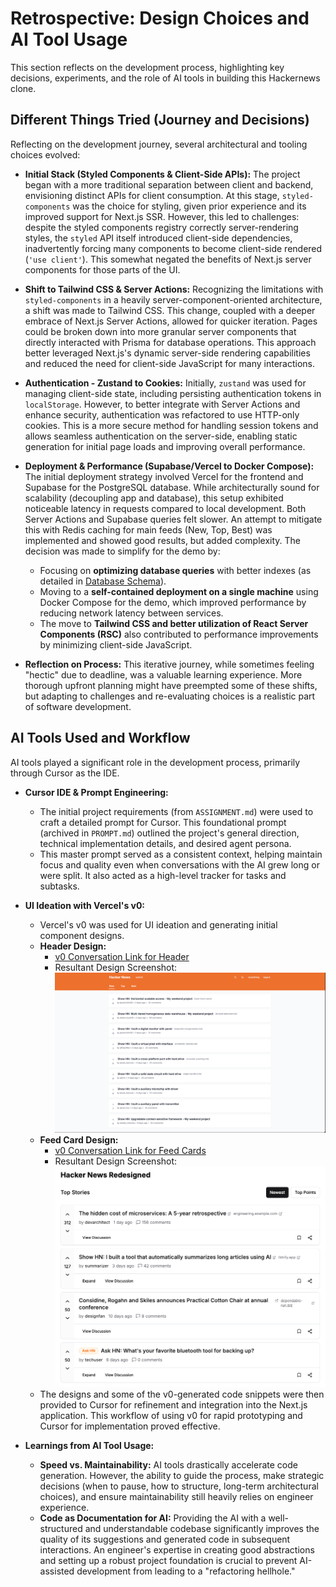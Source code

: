 # Retrospective: Design Choices and AI Tool Usage

This section reflects on the development process, highlighting key decisions, experiments, and the role of AI tools in building this Hackernews clone.

## Different Things Tried (Journey and Decisions)

Reflecting on the development journey, several architectural and tooling choices evolved:

*   **Initial Stack (Styled Components & Client-Side APIs):** The project began with a more traditional separation between client and backend, envisioning distinct APIs for client consumption. At this stage, `styled-components` was the choice for styling, given prior experience and its improved support for Next.js SSR. However, this led to challenges: despite the styled components registry correctly server-rendering styles, the `styled` API itself introduced client-side dependencies, inadvertently forcing many components to become client-side rendered (`'use client'`). This somewhat negated the benefits of Next.js server components for those parts of the UI.

*   **Shift to Tailwind CSS & Server Actions:** Recognizing the limitations with `styled-components` in a heavily server-component-oriented architecture, a shift was made to Tailwind CSS. This change, coupled with a deeper embrace of Next.js Server Actions, allowed for quicker iteration. Pages could be broken down into more granular server components that directly interacted with Prisma for database operations. This approach better leveraged Next.js's dynamic server-side rendering capabilities and reduced the need for client-side JavaScript for many interactions.

*   **Authentication - Zustand to Cookies:** Initially, `zustand` was used for managing client-side state, including persisting authentication tokens in `localStorage`. However, to better integrate with Server Actions and enhance security, authentication was refactored to use HTTP-only cookies. This is a more secure method for handling session tokens and allows seamless authentication on the server-side, enabling static generation for initial page loads and improving overall performance.

*   **Deployment & Performance (Supabase/Vercel to Docker Compose):** The initial deployment strategy involved Vercel for the frontend and Supabase for the PostgreSQL database. While architecturally sound for scalability (decoupling app and database), this setup exhibited noticeable latency in requests compared to local development. Both Server Actions and Supabase queries felt slower. An attempt to mitigate this with Redis caching for main feeds (New, Top, Best) was implemented and showed good results, but added complexity. The decision was made to simplify for the demo by:
    *   Focusing on **optimizing database queries** with better indexes (as detailed in [Database Schema](./database_schema.md)).
    *   Moving to a **self-contained deployment on a single machine** using Docker Compose for the demo, which improved performance by reducing network latency between services.
    *   The move to **Tailwind CSS and better utilization of React Server Components (RSC)** also contributed to performance improvements by minimizing client-side JavaScript.

*   **Reflection on Process:** This iterative journey, while sometimes feeling "hectic" due to deadline, was a valuable learning experience. More thorough upfront planning might have preempted some of these shifts, but adapting to challenges and re-evaluating choices is a realistic part of software development.

## AI Tools Used and Workflow

AI tools played a significant role in the development process, primarily through Cursor as the IDE.

*   **Cursor IDE & Prompt Engineering:**
    *   The initial project requirements (from `ASSIGNMENT.md`) were used to craft a detailed prompt for Cursor. This foundational prompt (archived in `PROMPT.md`) outlined the project's general direction, technical implementation details, and desired agent persona.
    *   This master prompt served as a consistent context, helping maintain focus and quality even when conversations with the AI grew long or were split. It also acted as a high-level tracker for tasks and subtasks.

*   **UI Ideation with Vercel's v0:**
    *   Vercel's v0 was used for UI ideation and generating initial component designs.
    *   **Header Design:**
        *   [v0 Conversation Link for Header](https://v0.dev/chat/vercel-animated-search-Uby34LSpkFU)
        *   Resultant Design Screenshot:
            ![v0 Header Design](./v0_header.png)
    *   **Feed Card Design:**
        *   [v0 Conversation Link for Feed Cards](https://v0.dev/chat/hacker-news-redesign-flnHF8TPB7i)
        *   Resultant Design Screenshot:
            ![v0 Feed Card Design](./v0_feed_ideation.png)
    *   The designs and some of the v0-generated code snippets were then provided to Cursor for refinement and integration into the Next.js application. This workflow of using v0 for rapid prototyping and Cursor for implementation proved effective.

*   **Learnings from AI Tool Usage:**
    *   **Speed vs. Maintainability:** AI tools drastically accelerate code generation. However, the ability to guide the process, make strategic decisions (when to pause, how to structure, long-term architectural choices), and ensure maintainability still heavily relies on engineer experience. 
    *   **Code as Documentation for AI:** Providing the AI with a well-structured and understandable codebase significantly improves the quality of its suggestions and generated code in subsequent interactions. An engineer's expertise in creating good abstractions and setting up a robust project foundation is crucial to prevent AI-assisted development from leading to a "refactoring hellhole." 